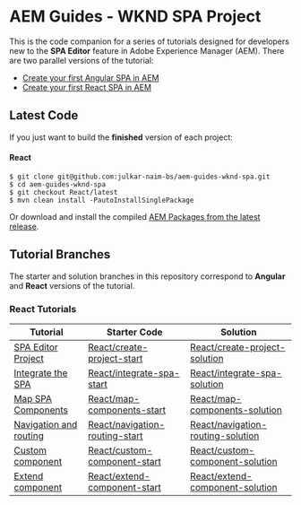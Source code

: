 # AEM Guides - WKND SPA Project

This is the code companion for a series of tutorials designed for developers new to the **SPA Editor** feature in Adobe Experience Manager (AEM). There are two parallel versions of the tutorial:

* [Create your first Angular SPA in AEM](https://docs.adobe.com/content/help/en/experience-manager-learn/spa-angular-tutorial/overview.html)
* [Create your first React SPA in AEM](https://docs.adobe.com/content/help/en/experience-manager-learn/spa-react-tutorial/overview.html)

## Latest Code

If you just want to build the **finished** version of each project:


#### React

```shell
$ git clone git@github.com:julkar-naim-bs/aem-guides-wknd-spa.git
$ cd aem-guides-wknd-spa
$ git checkout React/latest
$ mvn clean install -PautoInstallSinglePackage
```

Or download and install the compiled [AEM Packages from the latest release](https://github.com/adobe/aem-guides-wknd-spa/releases).

## Tutorial Branches

The starter and solution branches in this repository correspond to **Angular** and **React** versions of the tutorial.


### React Tutorials

| Tutorial | Starter Code | Solution |
|----------|--------------|----------|
| [SPA Editor Project](https://docs.adobe.com/content/help/en/experience-manager-learn/spa-react-tutorial/create-project.html) | [React/create-project-start](https://github.com/adobe/aem-guides-wknd-spa/tree/React/create-project-start) | [React/create-project-solution](https://github.com/adobe/aem-guides-wknd-spa/tree/React/create-project-solution) |
| [Integrate the SPA](https://docs.adobe.com/content/help/en/experience-manager-learn/spa-react-tutorial/integrate-spa.html) | [React/integrate-spa-start](https://github.com/adobe/aem-guides-wknd-spa/tree/React/integrate-spa-start) | [React/integrate-spa-solution](https://github.com/adobe/aem-guides-wknd-spa/tree/React/integrate-spa-solution) |
| [Map SPA Components](https://docs.adobe.com/content/help/en/experience-manager-learn/spa-react-tutorial/map-components.html) | [React/map-components-start](https://github.com/adobe/aem-guides-wknd-spa/tree/React/map-components-start) | [React/map-components-solution](https://github.com/adobe/aem-guides-wknd-spa/tree/React/map-components-solution) |
| [Navigation and routing](https://docs.adobe.com/content/help/en/experience-manager-learn/spa-react-tutorial/navigation-routing.html) | [React/navigation-routing-start](https://github.com/adobe/aem-guides-wknd-spa/tree/React/navigation-routing-start) | [React/navigation-routing-solution](https://github.com/adobe/aem-guides-wknd-spa/tree/React/navigation-routing-solution) |
| [Custom component](https://docs.adobe.com/content/help/en/experience-manager-learn/spa-react-tutorial/custom-component.html) | [React/custom-component-start](https://github.com/adobe/aem-guides-wknd-spa/tree/React/custom-component-start) | [React/custom-component-solution](https://github.com/adobe/aem-guides-wknd-spa/tree/React/custom-component-solution) |
| [Extend component](https://docs.adobe.com/content/help/en/experience-manager-learn/spa-react-tutorial/extend-component.html) | [React/extend-component-start](https://github.com/adobe/aem-guides-wknd-spa/tree/React/extend-component-start) | [React/extend-component-solution](https://github.com/adobe/aem-guides-wknd-spa/tree/React/extend-component-solution) |
